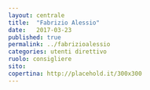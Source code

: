 ```yaml
---
layout: centrale
title:  "Fabrizio Alessio"
date:   2017-03-23
published: true
permalink: ../fabrizioalessio
categories: utenti direttivo
ruolo: consigliere
sito: 
copertina: http://placehold.it/300x300
---
```

